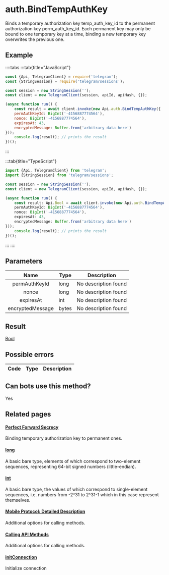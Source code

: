 # auth.BindTempAuthKey

Binds a temporary authorization key temp\_auth\_key\_id to the permanent authorization key perm\_auth\_key\_id. Each permanent key may only be bound to one temporary key at a time, binding a new temporary key overwrites the previous one.



## Example

::::tabs
:::tab{title="JavaScript"}
```js
const {Api, TelegramClient} = require('telegram');
const {StringSession} = require('telegram/sessions');

const session = new StringSession('');
const client = new TelegramClient(session, apiId, apiHash, {});

(async function run() {
    const result = await client.invoke(new Api.auth.BindTempAuthKey({
    permAuthKeyId: BigInt('-4156887774564'),
    nonce: BigInt('-4156887774564'),
    expiresAt: 43,
    encryptedMessage: Buffer.from('arbitrary data here')
}));
    console.log(result); // prints the result
})();
```
:::

:::tab{title="TypeScript"}
```ts
import {Api, TelegramClient} from 'telegram';
import {StringSession} from 'telegram/sessions';

const session = new StringSession('');
const client = new TelegramClient(session, apiId, apiHash, {});

(async function run() {
    const result: Api.Bool = await client.invoke(new Api.auth.BindTempAuthKey({
    permAuthKeyId: BigInt('-4156887774564'),
    nonce: BigInt('-4156887774564'),
    expiresAt: 43,
    encryptedMessage: Buffer.from('arbitrary data here')
}));
    console.log(result); // prints the result
})();
```
:::
::::



## Parameters

| Name | Type | Description |
| :--: | ---- | ----------- |
|permAuthKeyId|long|No description found
|nonce|long|No description found
|expiresAt|int|No description found
|encryptedMessage|bytes|No description found


## Result

[Bool](https://core.telegram.org/type/Bool)



## Possible errors

| Code | Type | Description |
| :--: | ---- | ----------- |


## Can bots use this method?

Yes

## Related pages

#### [Perfect Forward Secrecy](https://core.telegram.org/api/pfs)

Binding temporary authorization key to permanent ones.



#### [long](https://core.telegram.org/type/long)

A basic bare type, elements of which correspond to two-element sequences, representing 64-bit signed numbers (little-endian).



#### [int](https://core.telegram.org/type/int)

A basic bare type, the values of which correspond to single-element sequences, i.e. numbers from -2^31 to 2^31-1 which in this case represent themselves.



#### [﻿Mobile Protocol: Detailed Description](https://core.telegram.org/mtproto/description)

Additional options for calling methods.



#### [Calling API Methods](https://core.telegram.org/api/invoking)

Additional options for calling methods.



#### [initConnection](https://core.telegram.org/method/initConnection)

Initialize connection




